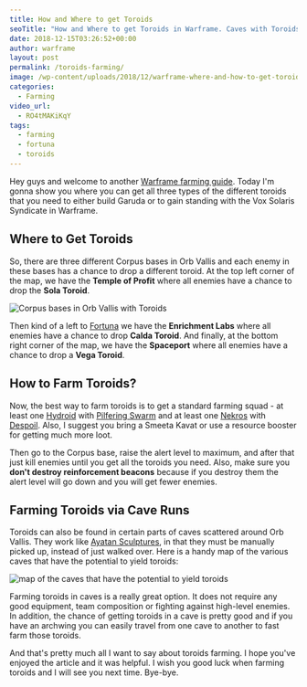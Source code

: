 ```yaml
---
title: How and Where to get Toroids
seoTitle: "How and Where to get Toroids in Warframe. Caves with Toroids."
date: 2018-12-15T03:26:52+00:00
author: warframe
layout: post
permalink: /toroids-farming/
image: /wp-content/uploads/2018/12/warframe-where-and-how-to-get-toroids.jpg
categories:
  - Farming
video_url:
  - RO4tMAKiKqY
tags:
  - farming
  - fortuna
  - toroids
---
```

Hey guys and welcome to another [Warframe farming guide](/farming/ "Farming Resources in Warframe"). Today I'm gonna show you where you can get all three types of the different toroids that you need to either build Garuda or to gain standing with the Vox Solaris Syndicate in Warframe.<!--more-->

## Where to Get Toroids
So, there are three different Corpus bases in Orb Vallis and each enemy in these bases has a chance to drop a different toroid. At the top left corner of the map, we have the <b>Temple of Profit</b> where all enemies have a chance to drop the <strong>Sola Toroid</strong>. 

<img src='/wp-content/uploads/2018/12/warframe-corpus-bases-to-farm-toroids.jpg' title='Warframe Corpus Bases To Farm Toroids' alt='Corpus bases in Orb Vallis with Toroids' width='750' height='265' class='alignnone size-large' srcset='/wp-content/uploads/2018/12/warframe-corpus-bases-to-farm-toroids-1024x1029.jpg 1024w, /wp-content/uploads/2018/12/warframe-corpus-bases-to-farm-toroids-300x301.jpg 300w, /wp-content/uploads/2018/12/warframe-corpus-bases-to-farm-toroids-768x772.jpg 768w, /wp-content/uploads/2018/12/warframe-corpus-bases-to-farm-toroids.jpg 1073w' sizes='(max-width: 750px) 100vw, 750px'/>

Then kind of a left to [Fortuna](/fortuna/ "Warframe Fortuna") we have the <b>Enrichment Labs</b> where all enemies have a chance to drop <strong>Calda Toroid</strong>. And finally, at the bottom right corner of the map, we have the <b>Spaceport</b> where all enemies have a chance to drop a <strong>Vega Toroid</strong>. 

## How to Farm Toroids?
Now, the best way to farm toroids is to get a standard farming squad - at least one [Hydroid](/warframes/hydroid/) with [Pilfering Swarm](/hydroid-pilfering-swarm-build/ "Hydroid Pilfering Swarm Build") and at least one [Nekros](/warframes/nekros/ "Warframe Nekros") with [Despoil](/nekros-desecrate-build/ "Nekros Desecrate Build"). Also, I suggest you bring a Smeeta Kavat or use a resource booster for getting much more loot.  

Then go to the Corpus base, raise the alert level to maximum, and after that just kill enemies until you get all the toroids you need. Also, make sure you <b>don't destroy reinforcement beacons</b> because if you destroy them the alert level will go down and you will get fewer enemies. 

## Farming Toroids via Cave Runs
Toroids can also be found in certain parts of caves scattered around Orb Vallis. They work like [Ayatan Sculptures](/how-farm-endo/ "How To Get Endo in Warframe"), in that they must be manually picked up, instead of just walked over. Here is a handy map of the various caves that have the potential to yield toroids:

<img src='/wp-content/uploads/2018/12/warframe-caves-with-toroids.jpg' title='Warframe Farming Toroids via Cave Runs' alt='map of the caves that have the potential to yield toroids' width='750' height='265' class='alignnone size-large' srcset='/wp-content/uploads/2018/12/warframe-caves-with-toroids-1024x1027.jpg 1024w, /wp-content/uploads/2018/12/warframe-caves-with-toroids-300x301.jpg 300w, /wp-content/uploads/2018/12/warframe-caves-with-toroids-768x770.jpg 768w, /wp-content/uploads/2018/12/warframe-caves-with-toroids.jpg 1460w' sizes='(max-width: 750px) 100vw, 750px'/>

Farming toroids in caves is a really great option. It does not require any good equipment, team composition or fighting against high-level enemies. In addition, the chance of getting toroids in a cave is pretty good and if you have an archwing you can easily travel from one cave to another to fast farm those toroids.

And that's pretty much all I want to say about toroids farming. I hope you've enjoyed the article and it was helpful. I wish you good luck when farming toroids and I will see you next time. Bye-bye.